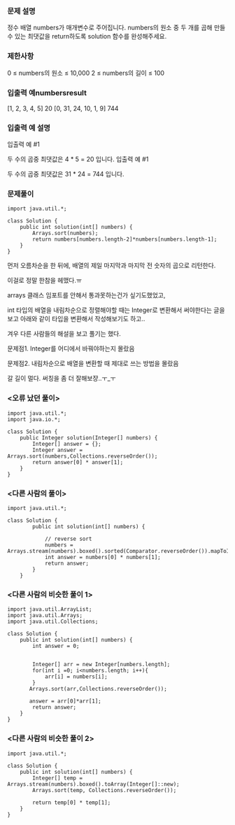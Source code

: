### 문제 설명

정수 배열 numbers가 매개변수로 주어집니다. numbers의 원소 중 두 개를 곱해 만들 수 있는 최댓값을 return하도록 solution 함수를 완성해주세요.

### 제한사항
0 ≤ numbers의 원소 ≤ 10,000
2 ≤ numbers의 길이 ≤ 100
### 입출력 예numbersresult
[1, 2, 3, 4, 5]	20
[0, 31, 24, 10, 1, 9]	744
### 입출력 예 설명
입출력 예 #1

두 수의 곱중 최댓값은 4 * 5 = 20 입니다.
입출력 예 #1

두 수의 곱중 최댓값은 31 * 24 = 744 입니다.
 

### 문제풀이
```
import java.util.*;

class Solution {
    public int solution(int[] numbers) {
        Arrays.sort(numbers);
        return numbers[numbers.length-2]*numbers[numbers.length-1];
    }
}
```
먼저 오름차순을 한 뒤에, 배열의 제일 마지막과 마지막 전 숫자의 곱으로 리턴한다.

 

이걸로 정말 한참을 헤맸다.ㅠ

arrays 클래스 임포트를 안해서 통과못하는건가 싶기도했었고,

int 타입의 배열을 내림차순으로 정렬해야할 때는 Integer로 변환해서 써야한다는 글을 보고 아래와 같이 타입을 변환해서 작성해보기도 하고..

겨우 다른 사람들의 해설을 보고 풀기는 했다.

문제점1. Integer를 어디에서 바꿔야하는지 몰랐음

문제점2. 내림차순으로 배열을 변환할 때 제대로 쓰는 방법을 몰랐음

 

갈 길이 멀다. 써칭을 좀 더 잘해보쟝..ㅜ_ㅜ

 

 

### <오류 났던 풀이>
```
import java.util.*;
import java.io.*;

class Solution {
    public Integer solution(Integer[] numbers) {
        Integer[] answer = {};
        Integer answer = Arrays.sort(numbers,Collections.reverseOrder());
        return answer[0] * answer[1];
    }
}
 ```

### <다른 사람의 풀이> 
```
import java.util.*;

class Solution {
        public int solution(int[] numbers) {

            // reverse sort
            numbers = Arrays.stream(numbers).boxed().sorted(Comparator.reverseOrder()).mapToInt(Integer::intValue).toArray();
            int answer = numbers[0] * numbers[1];
            return answer;
        }
    }
 ```

### <다른 사람의 비슷한 풀이 1>
```
import java.util.ArrayList;
import java.util.Arrays;
import java.util.Collections;

class Solution {
    public int solution(int[] numbers) {
        int answer = 0;


        Integer[] arr = new Integer[numbers.length];
        for(int i =0; i<numbers.length; i++){
            arr[i] = numbers[i];
        }
       Arrays.sort(arr,Collections.reverseOrder());

       answer = arr[0]*arr[1];
        return answer;
    }
}
 ```

### <다른 사람의 비슷한 풀이 2>
```
import java.util.*;

class Solution {
    public int solution(int[] numbers) {
        Integer[] temp = Arrays.stream(numbers).boxed().toArray(Integer[]::new);
        Arrays.sort(temp, Collections.reverseOrder());

        return temp[0] * temp[1];
    }
}
```
